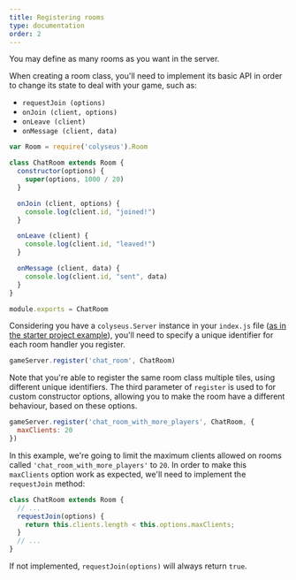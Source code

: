 ```yaml
---
title: Registering rooms
type: documentation
order: 2
---
```


You may define as many rooms as you want in the server.

When creating a room class, you'll need to implement its basic API in order to change its state to deal with your game, such as:

- `requestJoin (options)`
- `onJoin (client, options)`
- `onLeave (client)`
- `onMessage (client, data)`

```javascript
var Room = require('colyseus').Room

class ChatRoom extends Room {
  constructor(options) {
    super(options, 1000 / 20)
  }

  onJoin (client, options) {
    console.log(client.id, "joined!")
  }

  onLeave (client) {
    console.log(client.id, "leaved!")
  }

  onMessage (client, data) {
    console.log(client.id, "sent", data)
  }
}

module.exports = ChatRoom
```

Considering you have a `colyseus.Server` instance in your `index.js` file ([as in the starter project example](https://github.com/endel/colyseus-starter)), you'll need to specify a unique identifier for each room handler you register.

```javascript
gameServer.register('chat_room', ChatRoom)
```

Note that you're able to register the same room class multiple tiles, using different unique identifiers. The third parameter of `register` is used to for custom constructor options, allowing you to make the room have a different behaviour, based on these options.

```javascript
gameServer.register('chat_room_with_more_players', ChatRoom, {
  maxClients: 20
})
```

In this example, we're going to limit the maximum clients allowed on rooms called `'chat_room_with_more_players'` to `20`. In order to make this `maxClients` option work as expected, we'll need to implement the `requestJoin` method:

```javascript
class ChatRoom extends Room {
  // ...
  requestJoin(options) {
    return this.clients.length < this.options.maxClients;
  }
  // ...
}
```

If not implemented, `requestJoin(options)` will always return `true`.

